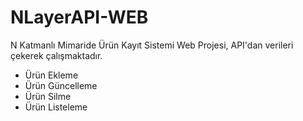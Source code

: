 # NLayerAPI-WEB
N Katmanlı Mimaride Ürün Kayıt Sistemi
Web Projesi, API'dan verileri çekerek çalışmaktadır. 
<br/>
<ul> 
<li>Ürün Ekleme</li>
<li>Ürün Güncelleme</li>
<li>Ürün Silme</li>
<li>Ürün Listeleme</li>

</ul>
